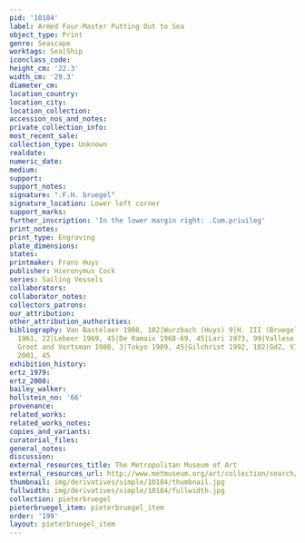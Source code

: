 ```yaml
---
pid: '10184'
label: Armed Four-Master Putting Out to Sea
object_type: Print
genre: Seascape
worktags: Sea|Ship
iconclass_code:
height_cm: '22.3'
width_cm: '29.3'
diameter_cm:
location_country:
location_city:
location_collection:
accession_nos_and_notes:
private_collection_info:
most_recent_sale:
collection_type: Unknown
realdate:
numeric_date:
medium:
support:
support_notes:
signature: ".F.H. bruegel"
signature_location: Lower left corner
support_marks:
further_inscription: 'In the lower margin right: .Cum.priuileg'
print_notes:
print_type: Engraving
plate_dimensions:
states:
printmaker: Frans Huys
publisher: Hieronymus Cock
series: Sailing Vessels
collaborators:
collaborator_notes:
collectors_patrons:
our_attribution:
other_attribution_authorities:
bibliography: Van Bastelaer 1908, 102|Wurzbach (Huys) 9|H. III (Bruegel) 102|Feinblatt
  1961, 22|Lebeer 1969, 45|De Ramaix 1968-69, 45|Lari 1973, 99|Vallese 1979, 37|De
  Groot and Vortsman 1980, 3|Tokyo 1989, 45|Gilchrist 1992, 102|GdZ, VI, 3.5 (2337)|Hamburg
  2001, 45
exhibition_history:
ertz_1979:
ertz_2008:
bailey_walker:
hollstein_no: '66'
provenance:
related_works:
related_works_notes:
copies_and_variants:
curatorial_files:
general_notes:
discussion:
external_resources_title: The Metropolitan Museum of Art
external_resources_url: http://www.metmuseum.org/art/collection/search/383047
thumbnail: img/derivatives/simple/10184/thumbnail.jpg
fullwidth: img/derivatives/simple/10184/fullwidth.jpg
collection: pieterbruegel
pieterbruegel_item: pieterbruegel_item
order: '199'
layout: pieterbruegel_item
---
```

